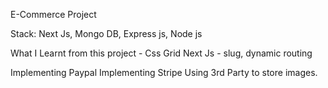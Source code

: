 E-Commerce Project

Stack: Next Js, Mongo DB, Express js, Node js

What I Learnt from this project - 
Css Grid
Next Js - slug, dynamic routing

Implementing Paypal
Implementing Stripe
Using 3rd Party to store images.


